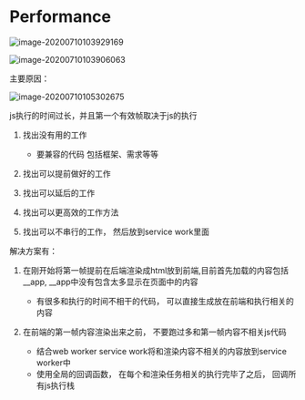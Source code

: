 # Performance

![image-20200710103929169](https://raw.githubusercontent.com/EdgeWalkerr/images/master/image-20200710103929169.png?token=ADGPFSBROKKY2VZDFJRFMVK7A7KSA)

![image-20200710103906063](https://raw.githubusercontent.com/EdgeWalkerr/images/master/image-20200710103906063.png?token=ADGPFSAKPAU7NJ2ASUTZAV27A7KQO)

主要原因：

![image-20200710105302675](https://github.com/EdgeWalkerr/images/blob/master/image-20200710102952510.png)

js执行的时间过长，并且第一个有效帧取决于js的执行

1. 找出没有用的工作
   - 要兼容的代码 包括框架、需求等等

2. 找出可以提前做好的工作

3. 找出可以延后的工作
4. 找出可以更高效的工作方法

5. 找出可以不串行的工作， 然后放到service work里面

解决方案有：

1. 在刚开始将第一帧提前在后端渲染成html放到前端,目前首先加载的内容包括__app,  __app中没有包含太多显示在页面中的内容

   - 有很多和执行的时间不相干的代码， 可以直接生成放在前端和执行相关的内容

2. 在前端的第一帧内容渲染出来之前， 不要跑过多和第一帧内容不相关js代码

   - 结合web worker service work将和渲染内容不相关的内容放到service worker中
   - 使用全局的回调函数， 在每个和渲染任务相关的执行完毕了之后， 回调所有js执行栈
   
   